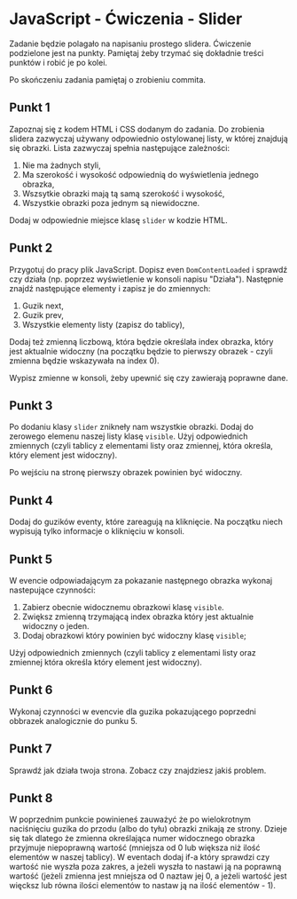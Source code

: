 # JavaScript - Ćwiczenia - Slider

Zadanie będzie polagało na napisaniu prostego slidera. Ćwiczenie podzielone jest na punkty. Pamiętaj żeby trzymać się dokładnie treści punktów i robić je po kolei.

Po skończeniu zadania pamiętaj o zrobieniu commita.

## Punkt 1
Zapoznaj się z kodem HTML i CSS dodanym do zadania. Do zrobienia slidera zazwyczaj używany odpowiednio ostylowanej listy, w której znajdują się obrazki.
Lista zazwyczaj spełnia następujące zależności:

1. Nie ma żadnych styli,
2. Ma szerokość i wysokość odpowiednią do wyświetlenia jednego obrazka,
3. Wszsytkie obrazki mają tą samą szerokość i wysokość,
4. Wszystkie obrazki poza jednym są niewidoczne.

Dodaj w odpowiednie miejsce klasę ```slider``` w kodzie HTML.

## Punkt 2
Przygotuj do pracy plik JavaScript. Dopisz even ```DomContentLoaded``` i sprawdź czy działa (np. poprzez wyświetlenie w konsoli napisu "Działa").
Następnie znajdź następujące elementy i zapisz je do zmiennych:

1. Guzik next,
2. Guzik prev,
3. Wszystkie elementy listy (zapisz do tablicy),

Dodaj też zmienną liczbową, która będzie określała index obrazka, który jest aktualnie widoczny (na początku będzie to pierwszy obrazek - czyli zmienna będzie wskazywała na index 0).

Wypisz zmienne w konsoli, żeby upewnić się czy zawierają poprawne dane.

## Punkt 3
Po dodaniu klasy ```slider``` znikneły nam wszystkie obrazki. Dodaj do zerowego elemenu naszej listy klasę ```visible```. Użyj odpowiednich zmiennych (czyli tablicy z elementami listy oraz zmiennej, która określa, który element jest widoczny).

Po wejściu na stronę pierwszy obrazek powinien być widoczny.

## Punkt 4
Dodaj do guzików eventy, które zareagują na kliknięcie. Na początku niech wypisują tylko informacje o kliknięciu w konsoli.

## Punkt 5
W evencie odpowiadającym za pokazanie następnego obrazka wykonaj nastepujące czynności:

1. Zabierz obecnie widocznemu obrazkowi klasę ```visible```.
2. Zwiększ zmienną trzymającą index obrazka który jest aktualnie widoczny o jeden.
3. Dodaj obrazkowi który powinien być widoczny klasę ```visible```;

Użyj odpowiednich zmiennych (czyli tablicy z elementami listy oraz zmiennej która określa który element jest widoczny).

## Punkt 6
Wykonaj czynności w evencvie dla guzika pokazującego poprzedni obbrazek analogicznie do punku 5.

## Punkt 7
Sprawdź jak działa twoja strona. Zobacz czy znajdziesz jakiś problem.

## Punkt 8
W poprzednim punkcie powinieneś zauważyć że po wielokrotnym naciśnięciu guzika do przodu (albo do tyłu) obrazki znikają ze strony. Dzieje się tak dlatego że zmienna określająca numer widocznego obrazka przyjmuje niepoprawną wartość (mniejsza od 0 lub większa niż ilość elementów w naszej tablicy).
W eventach dodaj if-a który sprawdzi czy wartość nie wyszła poza zakres, a jeżeli wyszła to nastawi ją na poprawną wartość (jeżeli zmienna jest mniejsza od 0 naztaw jej 0, a jeżeli wartość jest więcksz lub równa ilości elementów to nastaw ją na ilość elementów - 1).
